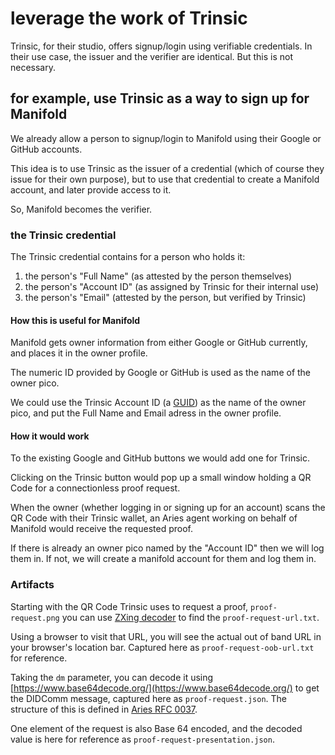 # leverage the work of Trinsic

Trinsic, for their studio, offers signup/login using verifiable credentials.
In their use case, the issuer and the verifier are identical.
But this is not necessary.

## for example, use Trinsic as a way to sign up for Manifold

We already allow a person to signup/login to Manifold using their
Google or GitHub accounts.

This idea is to use Trinsic as the issuer of a credential
(which of course they issue for their own purpose),
but to use that credential to create a Manifold account,
and later provide access to it.

So, Manifold becomes the verifier.

### the Trinsic credential
The Trinsic credential contains for a person who holds it:
1. the person's "Full Name" (as attested by the person themselves)
2. the person's "Account ID" (as assigned by Trinsic for their internal use)
3. the person's "Email" (attested by the person, but verified by Trinsic)

#### How this is useful for Manifold
Manifold gets owner information from either Google or GitHub currently,
and places it in the owner profile.

The numeric ID provided by Google or GitHub is used as the name of the owner pico.

We could use the Trinsic Account ID (a [GUID](https://en.wikipedia.org/wiki/Universally_unique_identifier)) 
as the name of the owner pico,
and put the Full Name and Email adress in the owner profile.

#### How it would work
To the existing Google and GitHub buttons we would add one for Trinsic.

Clicking on the Trinsic button would pop up a small window holding a QR Code
for a connectionless proof request.

When the owner (whether logging in or signing up for an account) scans
the QR Code with their Trinsic wallet, an Aries agent working on behalf of Manifold
would receive the requested proof.

If there is already an owner pico named by the "Account ID" then we will
log them in.
If not, we will create a manifold account for them and log them in.

### Artifacts

Starting with the QR Code Trinsic uses to request a proof,
`proof-request.png`
you can use [ZXing decoder](https://zxing.org/w/decode.jspx)
to find the `proof-request-url.txt`.

Using a browser to visit that URL, you will see the actual
out of band URL in your browser's location bar.
Captured here as `proof-request-oob-url.txt` for reference.

Taking the `dm` parameter, you can decode it using 
[https://www.base64decode.org/](https://www.base64decode.org/)
to get the DIDComm message, captured here as `proof-request.json`.
The structure of this is defined in [Aries RFC 0037](https://github.com/Picolab/aries-rfcs/tree/master/features/0037-present-proof).

One element of the request is also Base 64 encoded,
and the decoded value is here for reference as `proof-request-presentation.json`.
